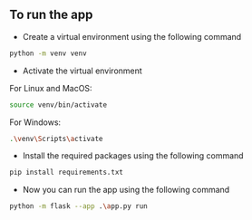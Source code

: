 ## To run the app

- Create a virtual environment using the following command

```bash
python -m venv venv
```

- Activate the virtual environment

For Linux and MacOS:
```bash
source venv/bin/activate
```

For Windows:
```bash
.\venv\Scripts\activate
```

- Install the required packages using the following command

```bash
pip install requirements.txt
```

- Now you can run the app using the following command

```bash
python -m flask --app .\app.py run
```
